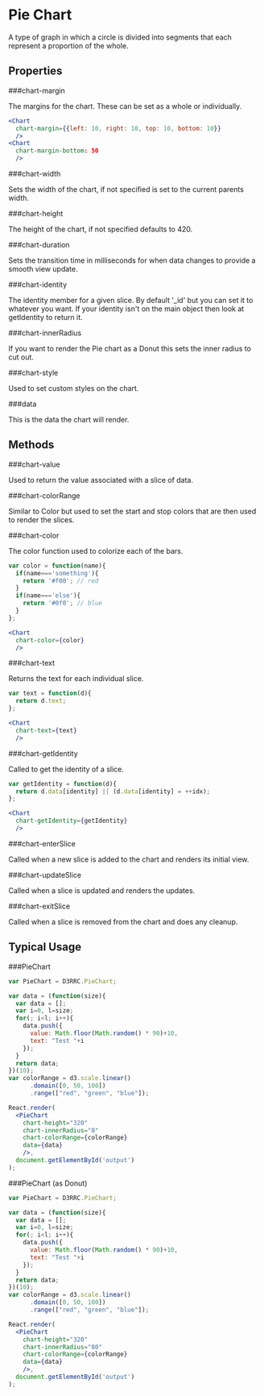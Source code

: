 Pie Chart
==========

A type of graph in which a circle is divided into segments that each represent a proportion of the whole.

Properties
---

###chart-margin

The margins for the chart.  These can be set as a whole or individually.

```jsx
<Chart
  chart-margin={{left: 10, right: 10, top: 10, bottom: 10}}
  />
<Chart
  chart-margin-bottom: 50
  />
```

###chart-width

Sets the width of the chart, if not specified is set to the current parents width.

###chart-height

The height of the chart, if not specified defaults to 420.

###chart-duration

Sets the transition time in milliseconds for when data changes to provide a smooth view update.

###chart-identity

The identity member for a given slice.  By default '_id' but you can set it to whatever you want.  If your identity isn't on the main object then look at getIdentity to return it.

###chart-innerRadius

If you want to render the Pie chart as a Donut this sets the inner radius to cut out.

###chart-style

Used to set custom styles on the chart.

###data

This is the data the chart will render.

Methods
---

###chart-value

Used to return the value associated with a slice of data.

###chart-colorRange

Similar to Color but used to set the start and stop colors that are then used to render the slices.

###chart-color

The color function used to colorize each of the bars.

```jsx
var color = function(name){
  if(name==='something'){
    return '#f00'; // red
  }
  if(name==='else'){
    return '#0f0'; // blue
  }
};

<Chart
  chart-color={color}
  />
```

###chart-text

Returns the text for each individual slice.

```jsx
var text = function(d){
  return d.text;
};

<Chart
  chart-text={text}
  />
```

###chart-getIdentity

Called to get the identity of a slice.

```jsx
var getIdentity = function(d){
  return d.data[identity] || (d.data[identity] = ++idx);
};

<Chart
  chart-getIdentity={getIdentity}
  />
```

###chart-enterSlice

Called when a new slice is added to the chart and renders its initial view.

###chart-updateSlice

Called when a slice is updated and renders the updates.

###chart-exitSlice

Called when a slice is removed from the chart and does any cleanup.

Typical Usage
---

###PieChart

```jsx
var PieChart = D3RRC.PieChart;

var data = (function(size){
  var data = [];
  var i=0, l=size;
  for(; i<l; i++){
    data.push({
      value: Math.floor(Math.random() * 90)+10,
      text: "Test "+i
    });
  }
  return data;
})(10);
var colorRange = d3.scale.linear()
      .domain([0, 50, 100])
      .range(["red", "green", "blue"]);

React.render(
  <PieChart
    chart-height="320"
    chart-innerRadius="0"
    chart-colorRange={colorRange}
    data={data}
    />,
  document.getElementById('output')
);
```

###PieChart (as Donut)

```jsx
var PieChart = D3RRC.PieChart;

var data = (function(size){
  var data = [];
  var i=0, l=size;
  for(; i<l; i++){
    data.push({
      value: Math.floor(Math.random() * 90)+10,
      text: "Test "+i
    });
  }
  return data;
})(10);
var colorRange = d3.scale.linear()
      .domain([0, 50, 100])
      .range(["red", "green", "blue"]);

React.render(
  <PieChart
    chart-height="320"
    chart-innerRadius="80"
    chart-colorRange={colorRange}
    data={data}
    />,
  document.getElementById('output')
);
```
